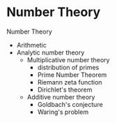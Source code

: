 # Number Theory

Number Theory
* Arithmetic
* Analytic number theory
  * Multiplicative number theory
    - distribution of primes
    - Prime Number Theorem
    - Riemann zeta function
    - Dirichlet's theorem 
  * Additive number theory
    - Goldbach's conjecture
    - Waring's problem
